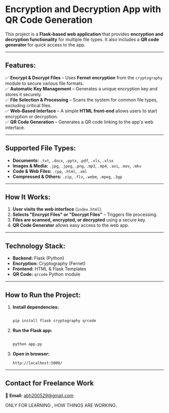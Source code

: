 # **Encryption and Decryption App with QR Code Generation**  

This project is a **Flask-based web application** that provides **encryption and decryption functionality** for multiple file types. It also includes a **QR code generator** for quick access to the app.  

---

## **Features:**  
✅ **Encrypt & Decrypt Files** – Uses **Fernet encryption** from the `cryptography` module to secure various file formats.  
✅ **Automatic Key Management** – Generates a unique encryption key and stores it securely.  
✅ **File Selection & Processing** – Scans the system for common file types, excluding critical files.  
✅ **Web-Based Interface** – A simple **HTML front-end** allows users to start encryption or decryption.  
✅ **QR Code Generation** – Generates a QR code linking to the app's web interface.  

---

## **Supported File Types:**  
- **Documents:** `.txt`, `.docx`, `.pptx`, `.pdf`, `.xls`, `.xlsx`  
- **Images & Media:** `.jpg`, `.jpeg`, `.png`, `.mp3`, `.mp4`, `.avi`, `.mov`, `.mkv`  
- **Code & Web Files:** `.cpp`, `.html`, `.xml`  
- **Compressed & Others:** `.zip`, `.flv`, `.webm`, `.mpeg`, `.3gp`  

---

## **How It Works:**  
1. **User visits the web interface** (`index.html`).  
2. **Selects "Encrypt Files" or "Decrypt Files"** – Triggers file processing.  
3. **Files are scanned, encrypted, or decrypted** using a secure key.  
4. **QR Code Generator** allows easy access to the web app.  

---

## **Technology Stack:**  
- **Backend:** Flask (Python)  
- **Encryption:** Cryptography (Fernet)  
- **Frontend:** HTML & Flask Templates  
- **QR Code:** `qrcode` Python module  

---

## **How to Run the Project:**  
1. **Install dependencies:**  
   ```bash
   
   pip install flask cryptography qrcode
   ```  
2. **Run the Flask app:**  
   ```bash
   
   python app.py
   ```  
3. **Open in browser:**

   ```
   http://localhost:5000/
   ```  

---

## **Contact for Freelance Work**  
📩 **Email:** abh200529@gmail.com  

ONLY FOR LEARNING , HOW THINGS ARE WORKING.
